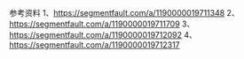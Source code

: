 参考资料
1、https://segmentfault.com/a/1190000019711348
2、https://segmentfault.com/a/1190000019711709
3、https://segmentfault.com/a/1190000019712092
4、https://segmentfault.com/a/1190000019712317